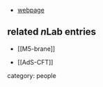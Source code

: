 

* [webpage](http://en.didattica.unipd.it/offerta/docente/FC75C5CDA5B9043EC22C8D3710567C83)

## related $n$Lab entries

* [[M5-brane]]

* [[AdS-CFT]]

category: people